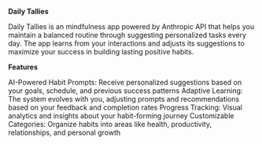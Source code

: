 **Daily Tallies**

Daily Tallies is an mindfulness app powered by Anthropic API that helps you maintain a balanced routine through suggesting personalized tasks every day. The app learns from your interactions and adjusts its suggestions to maximize your success in building lasting positive habits.

**Features**

AI-Powered Habit Prompts: Receive personalized suggestions based on your goals, schedule, and previous success patterns
Adaptive Learning: The system evolves with you, adjusting prompts and recommendations based on your feedback and completion rates
Progress Tracking: Visual analytics and insights about your habit-forming journey
Customizable Categories: Organize habits into areas like health, productivity, relationships, and personal growth
